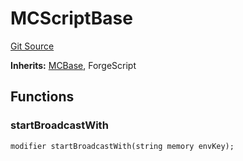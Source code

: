 # MCScriptBase
[Git Source](https://github.com/metacontract/mc/blob/8438d83ed04f942f1b69f22b0cb556723d88a8f9/resources/devkit/api-reference/MCBase.sol)

**Inherits:**
[MCBase](/resources/devkit/api-reference/Flattened.sol/abstract.MCBase), ForgeScript


## Functions
### startBroadcastWith


```solidity
modifier startBroadcastWith(string memory envKey);
```

